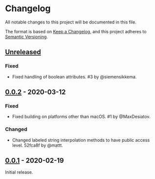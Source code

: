 # Changelog

All notable changes to this project will be documented in this file.

The format is based on [Keep a Changelog](https://keepachangelog.com/en/1.0.0/),
and this project adheres to [Semantic Versioning](https://semver.org/spec/v2.0.0.html).

## [Unreleased]

### Fixed

- Fixed handling of boolean attributes.
  #3 by @siemensikkema.

## [0.0.2] - 2020-03-12

### Fixed

- Fixed building on platforms other than macOS.
  #1 by @MaxDesiatov.

### Changed

- Changed labeled string interpolation methods to have public access level.
  52fca8f by @mattt.

## [0.0.1] - 2020-02-19

Initial release.

[unreleased]: https://github.com/NSHipster/HypertextLiteral/compare/0.0.2...master
[0.0.2]: https://github.com/NSHipster/HypertextLiteral/releases/tag/0.0.2
[0.0.1]: https://github.com/NSHipster/HypertextLiteral/releases/tag/0.0.1
